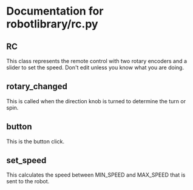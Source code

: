 # Documentation for robotlibrary/rc.py 

## RC 
This class represents the remote control with two rotary encoders and a slider to set the speed. Don't edit unless you know what you are doing. 

## rotary_changed 
This is called when the direction knob is turned to determine the turn or spin. 

## button 
This is the button click.

## set_speed 
This calculates the speed between MIN_SPEED and MAX_SPEED that is sent to the robot.


